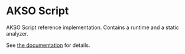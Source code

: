 # AKSO Script
AKSO Script reference implementation. Contains a runtime and a static analyzer.

See [the documentation](https://github.com/AksoEo/docs/tree/master/asc.md) for details.
